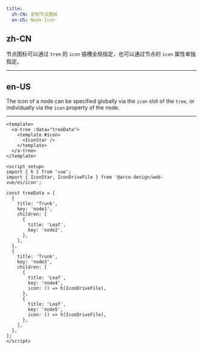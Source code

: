 ```yaml
title:
  zh-CN: 定制节点图标
  en-US: Node Icon
```

## zh-CN

节点图标可以通过 `tree` 的 `icon` 插槽全局指定，也可以通过节点的 `icon` 属性单独指定。

---

## en-US

The icon of a node can be specified globally via the `icon` slot of the `tree`, or individually via the `icon` property of the node.

---

```vue
<template>
  <a-tree :data="treeData">
    <template #icon>
      <IconStar />
    </template>
  </a-tree>
</template>

<script setup>
import { h } from 'vue';
import { IconStar, IconDriveFile } from '@arco-design/web-vue/es/icon';

const treeData = [
  {
    title: 'Trunk',
    key: 'node1',
    children: [
      {
        title: 'Leaf',
        key: 'node2',
      },
    ],
  },
  {
    title: 'Trunk',
    key: 'node3',
    children: [
      {
        title: 'Leaf',
        key: 'node4',
        icon: () => h(IconDriveFile),
      },
      {
        title: 'Leaf',
        key: 'node5',
        icon: () => h(IconDriveFile),
      },
    ],
  },
];
</script>
```
